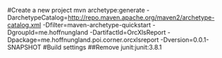 #Create a new project
mvn archetype:generate -DarchetypeCatalog=http://repo.maven.apache.org/maven2/archetype-catalog.xml -Dfilter=maven-archetype-quickstart -DgroupId=me.hoffnungland -DartifactId=OrcXlsReport -Dpackage=me.hoffnungland.poi.corner.orcxlsreport -Dversion=0.0.1-SNAPSHOT
#Build settings
##Remove junit:junit:3.8.1